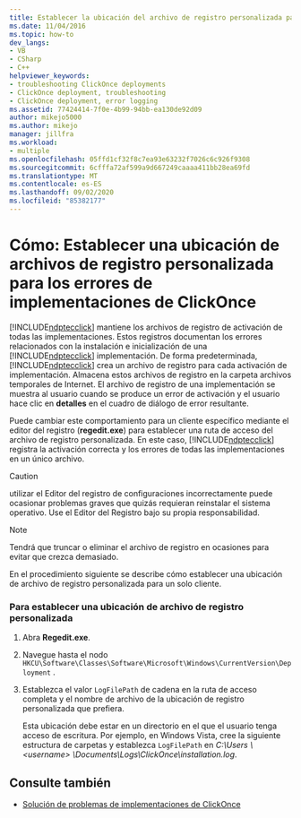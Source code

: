 ```yaml
---
title: Establecer la ubicación del archivo de registro personalizada para los errores de implementación de ClickOnce
ms.date: 11/04/2016
ms.topic: how-to
dev_langs:
- VB
- CSharp
- C++
helpviewer_keywords:
- troubleshooting ClickOnce deployments
- ClickOnce deployment, troubleshooting
- ClickOnce deployment, error logging
ms.assetid: 77424414-7f0e-4b99-94bb-ea130de92d09
author: mikejo5000
ms.author: mikejo
manager: jillfra
ms.workload:
- multiple
ms.openlocfilehash: 05ffd1cf32f8c7ea93e63232f7026c6c926f9308
ms.sourcegitcommit: 6cfffa72af599a9d667249caaaa411bb28ea69fd
ms.translationtype: MT
ms.contentlocale: es-ES
ms.lasthandoff: 09/02/2020
ms.locfileid: "85382177"
---
```

# <a name="how-to-set-a-custom-log-file-location-for-clickonce-deployment-errors"></a>Cómo: Establecer una ubicación de archivos de registro personalizada para los errores de implementaciones de ClickOnce
[!INCLUDE[ndptecclick](../deployment/includes/ndptecclick_md.md)] mantiene los archivos de registro de activación de todas las implementaciones. Estos registros documentan los errores relacionados con la instalación e inicialización de una [!INCLUDE[ndptecclick](../deployment/includes/ndptecclick_md.md)] implementación. De forma predeterminada, [!INCLUDE[ndptecclick](../deployment/includes/ndptecclick_md.md)] crea un archivo de registro para cada activación de implementación. Almacena estos archivos de registro en la carpeta archivos temporales de Internet. El archivo de registro de una implementación se muestra al usuario cuando se produce un error de activación y el usuario hace clic en **detalles** en el cuadro de diálogo de error resultante.

 Puede cambiar este comportamiento para un cliente específico mediante el editor del registro (**regedit.exe**) para establecer una ruta de acceso del archivo de registro personalizada. En este caso, [!INCLUDE[ndptecclick](../deployment/includes/ndptecclick_md.md)] registra la activación correcta y los errores de todas las implementaciones en un único archivo.

> [!CAUTION]
> utilizar el Editor del registro de configuraciones incorrectamente puede ocasionar problemas graves que quizás requieran reinstalar el sistema operativo. Use el Editor del Registro bajo su propia responsabilidad.

> [!NOTE]
> Tendrá que truncar o eliminar el archivo de registro en ocasiones para evitar que crezca demasiado.

 En el procedimiento siguiente se describe cómo establecer una ubicación de archivo de registro personalizada para un solo cliente.

### <a name="to-set-a-custom-log-file-location"></a>Para establecer una ubicación de archivo de registro personalizada

1. Abra **Regedit.exe**.

2. Navegue hasta el nodo `HKCU\Software\Classes\Software\Microsoft\Windows\CurrentVersion\Deployment` .

3. Establezca el valor `LogFilePath` de cadena en la ruta de acceso completa y el nombre de archivo de la ubicación de registro personalizada que prefiera.

     Esta ubicación debe estar en un directorio en el que el usuario tenga acceso de escritura. Por ejemplo, en Windows Vista, cree la siguiente estructura de carpetas y establezca `LogFilePath` en *C:\Users \\ \<username> \Documents\Logs\ClickOnce\installation.log*.

## <a name="see-also"></a>Consulte también
- [Solución de problemas de implementaciones de ClickOnce](../deployment/troubleshooting-clickonce-deployments.md)